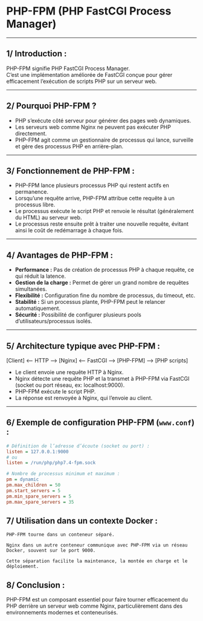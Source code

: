 # PHP-FPM (PHP FastCGI Process Manager)

---

## 1/ Introduction :

PHP-FPM signifie PHP FastCGI Process Manager.  
C’est une implémentation améliorée de FastCGI conçue pour gérer efficacement l’exécution de scripts PHP sur un serveur web.

---

## 2/ Pourquoi PHP-FPM ?

- PHP s’exécute côté serveur pour générer des pages web dynamiques.  
- Les serveurs web comme Nginx ne peuvent pas exécuter PHP directement.  
- PHP-FPM agit comme un gestionnaire de processus qui lance, surveille et gère des processus PHP en arrière-plan.

---

## 3/ Fonctionnement de PHP-FPM :

- PHP-FPM lance plusieurs processus PHP qui restent actifs en permanence.  
- Lorsqu’une requête arrive, PHP-FPM attribue cette requête à un processus libre.  
- Le processus exécute le script PHP et renvoie le résultat (généralement du HTML) au serveur web.  
- Le processus reste ensuite prêt à traiter une nouvelle requête, évitant ainsi le coût de redémarrage à chaque fois.

---

## 4/ Avantages de PHP-FPM :

- **Performance :** Pas de création de processus PHP à chaque requête, ce qui réduit la latence.  
- **Gestion de la charge :** Permet de gérer un grand nombre de requêtes simultanées.  
- **Flexibilité :** Configuration fine du nombre de processus, du timeout, etc.  
- **Stabilité :** Si un processus plante, PHP-FPM peut le relancer automatiquement.  
- **Sécurité :** Possibilité de configurer plusieurs pools d’utilisateurs/processus isolés.

---

## 5/ Architecture typique avec PHP-FPM :

[Client] <-- HTTP --> [Nginx] <-- FastCGI --> [PHP-FPM] --> [PHP scripts]


- Le client envoie une requête HTTP à Nginx.  
- Nginx détecte une requête PHP et la transmet à PHP-FPM via FastCGI (socket ou port réseau, ex: localhost:9000).  
- PHP-FPM exécute le script PHP.  
- La réponse est renvoyée à Nginx, qui l’envoie au client.

---

## 6/ Exemple de configuration PHP-FPM (`www.conf`) :

```ini
# Définition de l’adresse d’écoute (socket ou port) :
listen = 127.0.0.1:9000
# ou
listen = /run/php/php7.4-fpm.sock

# Nombre de processus minimum et maximum :
pm = dynamic
pm.max_children = 50
pm.start_servers = 5
pm.min_spare_servers = 5
pm.max_spare_servers = 35
```
## 7/ Utilisation dans un contexte Docker :

    PHP-FPM tourne dans un conteneur séparé.

    Nginx dans un autre conteneur communique avec PHP-FPM via un réseau Docker, souvent sur le port 9000.

    Cette séparation facilite la maintenance, la montée en charge et le déploiement.

## 8/ Conclusion :

PHP-FPM est un composant essentiel pour faire tourner efficacement du PHP derrière un serveur web comme Nginx,
particulièrement dans des environnements modernes et conteneurisés.